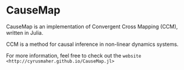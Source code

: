 CauseMap
========
CauseMap is an implementation of Convergent Cross Mapping (CCM), written in Julia.

CCM is a method for causal inference in non-linear dynamics systems.

For more information, feel free to check out the `website <http://cyrusmaher.github.io/CauseMap.jl>`




